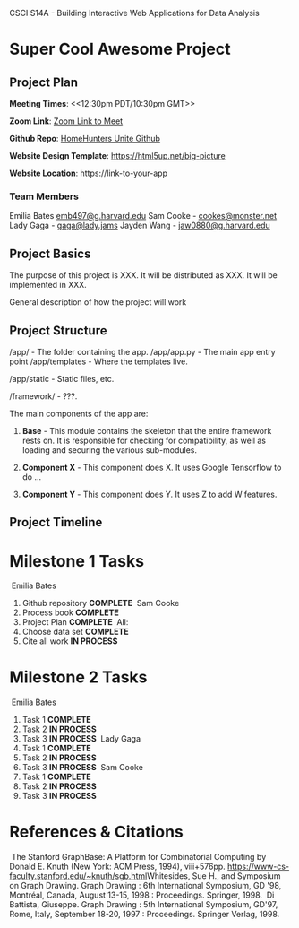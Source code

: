 CSCI S14A - Building Interactive Web Applications for Data Analysis

# Super Cool Awesome Project

## Project Plan

**Meeting Times**: <<12:30pm PDT/10:30pm GMT>>

**Zoom Link**: [Zoom Link to Meet](https://harvard.zoom.us/j/6840164991)

**Github Repo**: [HomeHunters Unite Github](https://github.com/Harvard-DCE-BIWADA/s14a2023-final-HomeHunter)

**Website Design Template**: https://html5up.net/big-picture

**Website Location**: https://link-to-your-app

### Team Members

Emilia Bates emb497@g.harvard.edu
Sam Cooke - cookes@monster.net
Lady Gaga - gaga@lady.jams
Jayden Wang - jaw0880@g.harvard.edu

## Project Basics

The purpose of this project is XXX. It will be distributed as XXX. It will be implemented in XXX.

General description of how the project will work

## Project Structure

/app/ - The folder containing the app.
/app/app.py - The main app entry point
/app/templates - Where the templates live.

/app/static - Static files, etc.

/framework/ - ???.

The main components of the app are:

1. **Base** - This module contains the skeleton that the entire framework rests on. It is responsible
   for checking for compatibility, as well as loading and securing the various sub-modules.

2. **Component X** - This component does X. It uses Google Tensorflow to do ...

3. **Component Y** - This component does Y. It uses Z to add W features.

## Project Timeline

# Milestone 1 Tasks

​
Emilia Bates

1. Github repository **COMPLETE**
   ​
   Sam Cooke
1. Process book **COMPLETE**
1. Project Plan **COMPLETE**
   ​
   All:
1. Choose data set **COMPLETE**
1. Cite all work **IN PROCESS**
   ​

# Milestone 2 Tasks

​
Emilia Bates
​

1. Task 1 **COMPLETE**
2. Task 2 **IN PROCESS**
3. Task 3 **IN PROCESS**
   ​
   Lady Gaga
   ​
4. Task 1 **COMPLETE**
5. Task 2 **IN PROCESS**
6. Task 3 **IN PROCESS**
   ​
   Sam Cooke
   ​
7. Task 1 **COMPLETE**
8. Task 2 **IN PROCESS**
9. Task 3 **IN PROCESS**
   ​

# References & Citations

​
The Stanford GraphBase: A Platform for Combinatorial Computing by Donald E. Knuth (New York: ACM Press, 1994), viii+576pp.
https://www-cs-faculty.stanford.edu/~knuth/sgb.html
​
Whitesides, Sue H., and Symposium on Graph Drawing. Graph Drawing : 6th International Symposium, GD '98, Montréal, Canada, August 13-15, 1998 : Proceedings. Springer, 1998.
​
Di Battista, Giuseppe. Graph Drawing : 5th International Symposium, GD'97, Rome, Italy, September 18-20, 1997 : Proceedings. Springer Verlag, 1998.

